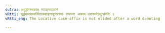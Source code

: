 ```yaml
---
sutra: अमूर्द्धमस्तकात् स्वाङ्गादकामे
vRtti: मूर्द्धमस्तकवर्जितात्स्वाङ्गादुत्तरस्याः सप्तम्या अकाम उत्तरपदेऽलुग्भवति ॥
vRtti_eng: The Locative case-affix is not elided after a word denoting a part of the body (with the exception of मूर्धन् and मस्तक), before every word other than काम ॥

---
```

